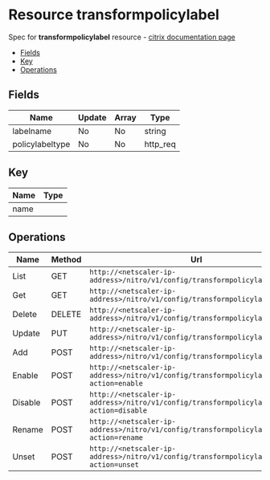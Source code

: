 # Resource transformpolicylabel

Spec for **transformpolicylabel** resource - [citrix documentation page](https://developer-docs.citrix.com/projects/netscaler-nitro-api/en/11.0/configuration/transform/transformpolicylabel/transformpolicylabel/)

- [Fields](#fields)
- [Key](#key)
- [Operations](#operations)

## Fields

| Name | Update | Array | Type |
|----|----|----|----|
|labelname|No|No|string|
|policylabeltype|No|No|http_req|

## Key

| Name | Type |
|----|----|
| name |  |

## Operations

| Name | Method | Url |
|----|----|----|
| List | GET | `http://<netscaler-ip-address>/nitro/v1/config/transformpolicylabel` |
| Get | GET | `http://<netscaler-ip-address>/nitro/v1/config/transformpolicylabel/<name>` |
| Delete | DELETE | `http://<netscaler-ip-address>/nitro/v1/config/transformpolicylabel/<name>` |
| Update | PUT | `http://<netscaler-ip-address>/nitro/v1/config/transformpolicylabel` |
| Add | POST | `http://<netscaler-ip-address>/nitro/v1/config/transformpolicylabel` |
| Enable | POST | `http://<netscaler-ip-address>/nitro/v1/config/transformpolicylabel?action=enable` |
| Disable | POST | `http://<netscaler-ip-address>/nitro/v1/config/transformpolicylabel?action=disable` |
| Rename | POST | `http://<netscaler-ip-address>/nitro/v1/config/transformpolicylabel?action=rename` |
| Unset | POST | `http://<netscaler-ip-address>/nitro/v1/config/transformpolicylabel?action=unset` |

